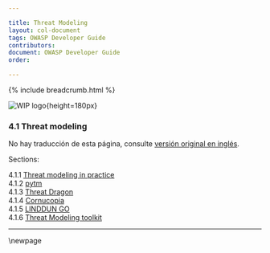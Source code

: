```yaml
---

title: Threat Modeling
layout: col-document
tags: OWASP Developer Guide
contributors:
document: OWASP Developer Guide
order:

---
```


{% include breadcrumb.html %}

![WIP logo](../../../assets/images/dg_wip.png "Trabajo en curso"){height=180px}

### 4.1 Threat modeling

No hay traducción de esta página, consulte [versión original en inglés][release0601].

Sections:

4.1.1 [Threat modeling in practice](#threat-modeling-in-practice)  
4.1.2 [pytm](#pytm)  
4.1.3 [Threat Dragon](#threat-dragon)  
4.1.4 [Cornucopia](#cornucopia)  
4.1.5 [LINDDUN GO](#linddun-go)  
4.1.6 [Threat Modeling toolkit](#threat-modeling-toolkit)  

----

[release0601]: https://github.com/OWASP/www-project-developer-guide/blob/main/release/06-design/01-threat-modeling/toc.md

\newpage
